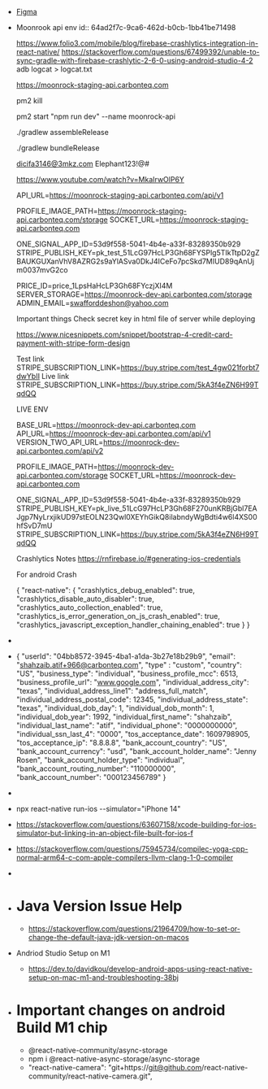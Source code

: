 - [Figma](https://www.figma.com/design/Du6swjsVS2oBbvVcg9ELxo/Moonrock-Master-by-Luiggi-(2024))
- Moonrook api env
  id:: 64ad2f7c-9ca6-462d-b0cb-1bb41be71498
  
  https://www.folio3.com/mobile/blog/firebase-crashlytics-integration-in-react-native/
  https://stackoverflow.com/questions/67499392/unable-to-sync-gradle-with-firebase-crashlytic-2-6-0-using-android-studio-4-2
  adb logcat > logcat.txt
  
  
  
  
  
  
  
  https://moonrock-staging-api.carbonteq.com
  
  pm2 kill
  
  pm2 start "npm run dev" --name moonrock-api
  
  ./gradlew assembleRelease
  
  ./gradlew bundleRelease
  
  
  
  dicifa3146@3mkz.com
  Elephant123!@#
  
  https://www.youtube.com/watch?v=MkaIrwOlP6Y
  
  
  
  
  API_URL=https://moonrock-staging-api.carbonteq.com/api/v1
  
  PROFILE_IMAGE_PATH=https://moonrock-staging-api.carbonteq.com/storage
  SOCKET_URL=https://moonrock-staging-api.carbonteq.com
  
  ONE_SIGNAL_APP_ID=53d9f558-5041-4b4e-a33f-83289350b929
  STRIPE_PUBLISH_KEY=pk_test_51LcG97HcLP3Gh68FYSPlg5TIkTtpD2gZBAUKGUXanVhV8AZRG2s9aYlASva0DkJ4ICeFo7pcSkd7MIUD89qAnUjm0037mvG2co
  
  
  
  
  PRICE_ID=price_1LpsHaHcLP3Gh68FYczjXI4M
  SERVER_STORAGE=https://moonrock-dev-api.carbonteq.com/storage
  ADMIN_EMAIL=swafforddeshon@yahoo.com
  
  
  Important things
  Check secret key in html file of server while deploying
  
  
  https://www.nicesnippets.com/snippet/bootstrap-4-credit-card-payment-with-stripe-form-design
  
  Test link
  STRIPE_SUBSCRIPTION_LINK=https://buy.stripe.com/test_4gw021forbt7dwYbII
  Live link
  STRIPE_SUBSCRIPTION_LINK=https://buy.stripe.com/5kA3f4eZN6H99TqdQQ
  
  
  
  
  
  LIVE ENV
  
  BASE_URL=https://moonrock-dev-api.carbonteq.com
  API_URL=https://moonrock-dev-api.carbonteq.com/api/v1
  VERSION_TWO_API_URL=https://moonrock-dev-api.carbonteq.com/api/v2
  
  PROFILE_IMAGE_PATH=https://moonrock-dev-api.carbonteq.com/storage
  SOCKET_URL=https://moonrock-dev-api.carbonteq.com
  
  ONE_SIGNAL_APP_ID=53d9f558-5041-4b4e-a33f-83289350b929
  STRIPE_PUBLISH_KEY=pk_live_51LcG97HcLP3Gh68F270unKRBjGbl7EAJgp7NyLrxjikUD97stEOLN23Qwl0XEYhGikQ8ilabndyWgBdti4w6l4XS00hfSvD7mU
  STRIPE_SUBSCRIPTION_LINK=https://buy.stripe.com/5kA3f4eZN6H99TqdQQ
  
  
  
  
  
  
  Crashlytics Notes
  https://rnfirebase.io/#generating-ios-credentials
  
  
  
  For android Crash
  
  {
    "react-native": {
      "crashlytics_debug_enabled": true,
      "crashlytics_disable_auto_disabler": true,
      "crashlytics_auto_collection_enabled": true,
      "crashlytics_is_error_generation_on_js_crash_enabled": true,
      "crashlytics_javascript_exception_handler_chaining_enabled": true
    }
  }
-
- {
    "userId": "04bb8572-3945-4ba1-a1da-3b27e18b29b9",
    "email": "shahzaib.atif+966@carbonteq.com",
    "type" : "custom",
    "country": "US",
    "business_type": "individual",
    "business_profile_mcc": 6513,
    "business_profile_url": "www.google.com",
    "individual_address_city": "texas",
    "individual_address_line1": "address_full_match",
    "individual_address_postal_code": 12345,
    "individual_address_state": "texas",
    "individual_dob_day": 1,
    "individual_dob_month": 1,
    "individual_dob_year": 1992,
    "individual_first_name": "shahzaib",
    "individual_last_name": "atif",
    "individual_phone": "0000000000",
    "individual_ssn_last_4": "0000",
    "tos_acceptance_date": 1609798905, 
    "tos_acceptance_ip": "8.8.8.8",
    "bank_account_country": "US",
    "bank_account_currency": "usd",
    "bank_account_holder_name": "Jenny Rosen",
    "bank_account_holder_type": "individual",
    "bank_account_routing_number": "110000000",
    "bank_account_number": "000123456789"
  }
-
- npx react-native run-ios --simulator="iPhone 14"
- https://stackoverflow.com/questions/63607158/xcode-building-for-ios-simulator-but-linking-in-an-object-file-built-for-ios-f
- https://stackoverflow.com/questions/75945734/compilec-yoga-cpp-normal-arm64-c-com-apple-compilers-llvm-clang-1-0-compiler
-
- # Java Version Issue Help
	- https://stackoverflow.com/questions/21964709/how-to-set-or-change-the-default-java-jdk-version-on-macos
- Andriod Studio Setup on M1
	- https://dev.to/davidkou/develop-android-apps-using-react-native-setup-on-mac-m1-and-troubleshooting-38bj
- # Important changes on android Build M1 chip
	- @react-native-community/async-storage
	- npm i @react-native-async-storage/async-storage
	- "react-native-camera": "git+https://git@github.com/react-native-community/react-native-camera.git",